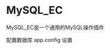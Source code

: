 # MySQL_EC
MySQL_EC是一个通用的MySQL操作插件

配置数据库 app.config 设置
  <appSettings>
    <add key="conn" value="server=server;Database=Database;User Id=Id;Password=Password"></add>
  </appSettings>

